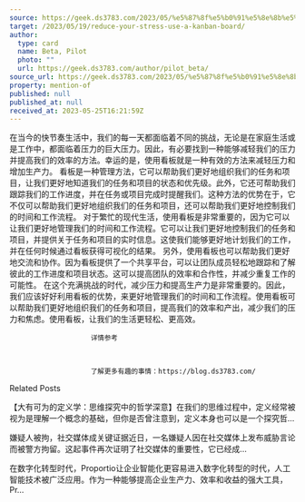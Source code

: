 ```yaml
---
source: https://geek.ds3783.com/2023/05/%e5%87%8f%e5%b0%91%e5%8e%8b%e5%8a%9b%ef%bc%9a%e4%bd%bf%e7%94%a8%e7%9c%8b%e6%9d%bf%e3%80%82/
target: /2023/05/19/reduce-your-stress-use-a-kanban-board/
author:
  type: card
  name: Beta, Pilot
  photo: ""
  url: https://geek.ds3783.com/author/pilot_beta/
source_url: https://geek.ds3783.com/2023/05/%e5%87%8f%e5%b0%91%e5%8e%8b%e5%8a%9b%ef%bc%9a%e4%bd%bf%e7%94%a8%e7%9c%8b%e6%9d%bf%e3%80%82/
property: mention-of
published: null
published_at: null
received_at: 2023-05-25T16:21:59Z
---
```


在当今的快节奏生活中，我们的每一天都面临着不同的挑战，无论是在家庭生活或是工作中，都面临着压力的巨大压力。因此，有必要找到一种能够减轻我们的压力并提高我们的效率的方法。幸运的是，使用看板就是一种有效的方法来减轻压力和增加生产力。
看板是一种管理方法，它可以帮助我们更好地组织我们的任务和项目，让我们更好地知道我们的任务和项目的状态和优先级。此外，它还可帮助我们跟踪我们的工作进度，并在任务或项目完成时提醒我们。这种方法的优势在于，它不仅可以帮助我们更好地组织我们的任务和项目，还可以帮助我们更好地控制我们的时间和工作流程。
对于繁忙的现代生活，使用看板是非常重要的，因为它可以让我们更好地管理我们的时间和工作流程。它可以让我们更好地控制我们的任务和项目，并提供关于任务和项目的实时信息。这使我们能够更好地计划我们的工作，并在任何时候通过看板获得可视化的结果。
另外，使用看板也可以帮助我们更好地交流和协作。因为看板提供了一个共享平台，可以让团队成员轻松地跟踪和了解彼此的工作进度和项目状态。这可以提高团队的效率和合作性，并减少重复工作的可能性。
在这个充满挑战的时代，减少压力和提高生产力是非常重要的。因此，我们应该好好利用看板的优势，来更好地管理我们的时间和工作流程。使用看板可以帮助我们更好地组织我们的任务和项目，提高我们的效率和产出，减少我们的压力和焦虑。使用看板，让我们的生活更轻松、更高效。
                        
                        
                        
                        详情参考 
                        
                        
                        
                        了解更多有趣的事情：https://blog.ds3783.com/
                        
Related Posts

【大有可为的定义学：思维探究中的哲学深意】在我们的思维过程中，定义经常被视为是理解一个概念的基础，但你是否曾注意到，定义本身也可以是一个探究哲…


嫌疑人被拘，社交媒体成关键证据近日，一名嫌疑人因在社交媒体上发布威胁言论而被警方拘留。这起事件再次证明了社交媒体的重要性，它已经成…


在数字化转型时代，Proportio让企业智能化更容易进入数字化转型的时代，人工智能技术被广泛应用。作为一种能够提高企业生产力、效率和收益的强大工具，Pr…